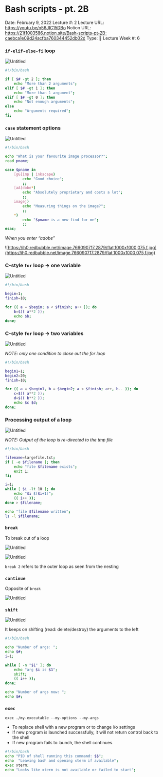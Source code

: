 # Bash scripts - pt. 2B

Date: February 9, 2022
Lecture #: 2
Lecture URL: https://youtu.be/n56JIC15DBo
Notion URL: https://21f1003586.notion.site/Bash-scripts-pt-2B-caebca1e09d24acfba760344452db02d
Type: 📒 Lecture
Week #: 6

### `if-elif-else-fi` loop

![Untitled](Bash%20scripts%20-%20pt%202B%20305c3b81cbe04755b5bc72d6a9e7664d/Untitled.png)

```bash
#!/bin/bash

if [ $# -gt 2 ]; then
    echo "More than 2 arguments";
elif [ $# -gt 1 ]; then
    echo "More than 1 argument";
elif [ $# -gt 0 ]; then
    echo "Not enough arguments";
else
    echo "Arguments required";
fi;
```

### `case` statement options

![Untitled](Bash%20scripts%20-%20pt%202B%20305c3b81cbe04755b5bc72d6a9e7664d/Untitled%201.png)

```bash
#!/bin/bash

echo "What is your favourite image processor?";
read pname;

case $pname in
    [gG]imp | inkscape)
        echo "Good choice";
        ;;
    [aA]dobe*)
        echo "Absolutely proprietary and costs a lot";
        ;;
    imagej)
        echo "Measuring things on the image?";
        ;;
    *)
        echo "$pname is a new find for me";
        ;;
esac;
```

*When you enter “adobe”*

![https://ih0.redbubble.net/image.766090717.2879/flat,1000x1000,075,f.jpg](https://ih0.redbubble.net/image.766090717.2879/flat,1000x1000,075,f.jpg)

### C-style `for` loop → one variable

![Untitled](Bash%20scripts%20-%20pt%202B%20305c3b81cbe04755b5bc72d6a9e7664d/Untitled%202.png)

```bash
#!/bin/bash

begin=1;
finish=10;

for (( a = $begin; a < $finish; a++ )); do
    b=$(( a**2 ));
    echo $b;
done;
```

### C-style `for` loop → two variables

![Untitled](Bash%20scripts%20-%20pt%202B%20305c3b81cbe04755b5bc72d6a9e7664d/Untitled%203.png)

*NOTE: only one condition to close out the for loop*

```bash
#!/bin/bash

begin1=1;
begin2=20;
finish=10;

for (( a = $begin1, b = $begin2; a < $finish; a++, b-- )); do
    c=$(( a**2 ));
    d=$(( b**2 ));
    echo $c $d;
done;
```

### Processing output of a loop

![Untitled](Bash%20scripts%20-%20pt%202B%20305c3b81cbe04755b5bc72d6a9e7664d/Untitled%204.png)

*NOTE: Output of the loop is re-directed to the tmp file*

```bash
#!/bin/bash

filename=largefile.txt;
if [ -e $filename ]; then
    echo "file $filename exists";
    exit 1;
fi;

i=1;
while [ $i -lt 10 ]; do
    echo "$i $[$i+1]";
    (( i++ ));
done > $filename;

echo "file $filename written";
ls -l $filename;
```

### `break`

To break out of a loop

![Untitled](Bash%20scripts%20-%20pt%202B%20305c3b81cbe04755b5bc72d6a9e7664d/Untitled%205.png)

![Untitled](Bash%20scripts%20-%20pt%202B%20305c3b81cbe04755b5bc72d6a9e7664d/Untitled%206.png)

`break 2` refers to the outer loop as seen from the nesting

### `continue`

Opposite of `break`

![Untitled](Bash%20scripts%20-%20pt%202B%20305c3b81cbe04755b5bc72d6a9e7664d/Untitled%207.png)

### `shift`

![Untitled](Bash%20scripts%20-%20pt%202B%20305c3b81cbe04755b5bc72d6a9e7664d/Untitled%208.png)

It keeps on shifting (read: delete/destroy) the arguments to the left

```bash
#!/bin/bash

echo "Number of args: ";
echo $#;
i=1;

while [ -n "$1" ]; do
    echo "arg $i is $1";
    shift;
    (( i++ ));
done;

echo "Number of args now: ";
echo $#;
```

### `exec`

`exec ./my-executable --my-options --my-args`

- To replace shell with a new program or to change i/o settings
- If new program is launched successfully, it will not return control back to the shell
- If new program fails to launch, the shell continues

```bash
#!/bin/bash
echo "PID of shell running this command: $$";
echo  "Leaving bash and opening xterm if available";
exec xterm;
echo "Looks like xterm is not available or failed to start";
```
